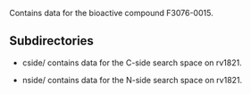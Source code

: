 Contains data for the bioactive compound F3076-0015.

## Subdirectories

- cside/ contains data for the C-side search space on rv1821.

- nside/ contains data for the N-side search space on rv1821.

